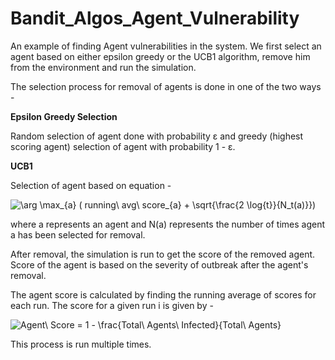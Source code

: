 # Bandit_Algos_Agent_Vulnerability
An example of finding Agent vulnerabilities in the system. We first select an agent based on either epsilon greedy or the UCB1 algorithm, remove him from the environment and run the simulation.

The selection process for removal of agents is done in one of the two ways -

**Epsilon Greedy Selection**

Random selection of agent done with probability &epsilon; and greedy (highest scoring agent) selection of agent with probability
1 - &epsilon;.

**UCB1**

Selection of agent based on equation -

<img src="https://latex.codecogs.com/png.image?\dpi{100}&space;\arg&space;\max_{a}&space;(&space;running\&space;avg\&space;score_{a}&space;&plus;&space;\sqrt{\frac{2&space;\log{t}}{N_t(a)}})" title="\arg \max_{a} ( running\ avg\ score_{a} + \sqrt{\frac{2 \log{t}}{N_t(a)}})" />
   
where a represents an agent and N(a) represents the number of times agent a has been selected for removal.

After removal, the simulation is run to get the score of the removed agent. Score of the agent is based on the severity of outbreak after the agent's removal.

The agent score is calculated by finding the running average of scores for each run. The score for a given run i is given by -

<img src="https://latex.codecogs.com/png.image?\dpi{100}&space;Agent\&space;Score&space;=&space;1&space;-&space;\frac{Total\&space;Agents\&space;Infected}{Total\&space;Agents}" title="Agent\ Score = 1 - \frac{Total\ Agents\ Infected}{Total\ Agents}" />

This process is run multiple times.
